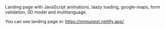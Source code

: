 Landing page with JavaScript animations, laazy loading, google-maps, form validation, 3D model and multilanguage.

You can see  landing page in:
https://immunest.netlify.app/
